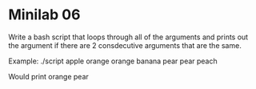 # Minilab 06

Write a bash script that loops through all of the arguments
and prints out the argument if there are 2 consdecutive
arguments that are the same.

Example:
./script apple orange orange banana pear pear peach

Would print
orange
pear


